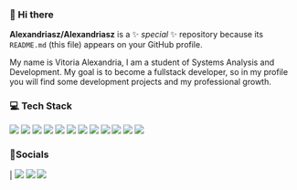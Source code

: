 ### 👋 Hi there

**Alexandriasz/Alexandriasz** is a ✨ _special_ ✨ repository because its `README.md` (this file) appears on your GitHub profile.

My name is Vitoria Alexandria, I am a student of Systems Analysis and Development. My goal is to become a fullstack developer, so in my profile you will find some development projects and my professional growth.

### 💻 Tech Stack

 <img src="https://img.shields.io/badge/Trello-0052CC?style=for-the-badge&logo=trello&logoColor=white" />  <img src="https://img.shields.io/badge/Node%20js-339933?style=for-the-badge&logo=nodedotjs&logoColor=white" />      <img src="https://img.shields.io/badge/JavaScript-323330?style=for-the-badge&logo=javascript&logoColor=F7DF1E" />   <img src="https://img.shields.io/badge/PHP-777BB4?style=for-the-badge&logo=php&logoColor=white" />    <img src="https://img.shields.io/badge/Python-FFD43B?style=for-the-badge&logo=python&logoColor=blue" />      <img src="https://img.shields.io/badge/Eclipse-2C2255?style=for-the-badge&logo=eclipse&logoColor=white" />     <img src="https://img.shields.io/badge/Visual_Studio-5C2D91?style=for-the-badge&logo=visual%20studio&logoColor=white" />       <img src="https://img.shields.io/badge/jQuery-0769AD?style=for-the-badge&logo=jquery&logoColor=white" />       <img src="https://img.shields.io/badge/Bootstrap-563D7C?style=for-the-badge&logo=bootstrap&logoColor=white" />    <img src="https://img.shields.io/badge/HTML-E34F26?style=for-the-badge&logo=html5&logoColor=white" />       <img src="https://img.shields.io/badge/CSS-1572B6?style=for-the-badge&logo=css3&logoColor=white" />    <img src="https://img.shields.io/badge/Express%20js-000000?style=for-the-badge&logo=express&logoColor=white"/>   

### 📱Socials

| <img src="https://img.shields.io/badge/Instagram-E4405F?style=for-the-badge&logo=instagram&logoColor=white" />   <img src="https://img.shields.io/badge/LinkedIn-0077B5?style=for-the-badge&logo=linkedin&logoColor=white" />  <img src="https://img.shields.io/badge/WhatsApp-25D366?style=for-the-badge&logo=WhatsApp&logoColor=white" /> 


